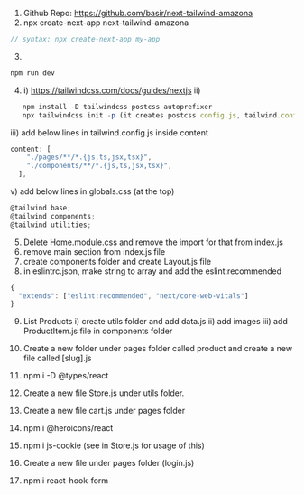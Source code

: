 1. Github Repo: https://github.com/basir/next-tailwind-amazona
2. npx create-next-app next-tailwind-amazona

```js
// syntax: npx create-next-app my-app
```

3.

```js
npm run dev
```

4. i) https://tailwindcss.com/docs/guides/nextjs
   ii)

```js
   npm install -D tailwindcss postcss autoprefixer
   npx tailwindcss init -p (it creates postcss.config.js, tailwind.config.js)
```

iii) add below lines in tailwind.config.js inside content

```js
content: [
    "./pages/**/*.{js,ts,jsx,tsx}",
    "./components/**/*.{js,ts,jsx,tsx}",
  ],
```

v) add below lines in globals.css (at the top)

```js
@tailwind base;
@tailwind components;
@tailwind utilities;
```

5. Delete Home.module.css and remove the import for that from index.js
6. remove main section from index.js file
7. create components folder and create Layout.js file
8. in eslintrc.json, make string to array and add the eslint:recommended

```js
{
  "extends": ["eslint:recommended", "next/core-web-vitals"]
}

```

9. List Products
   i) create utils folder and add data.js
   ii) add images
   iii) add ProductItem.js file in components folder

10. Create a new folder under pages folder called product and create a new file called [slug].js

11. npm i -D @types/react

12. Create a new file Store.js under utils folder.

13. Create a new file cart.js under pages folder

14. npm i @heroicons/react

15. npm i js-cookie (see in Store.js for usage of this)

16. Create a new file under pages folder (login.js)

17. npm i react-hook-form 
